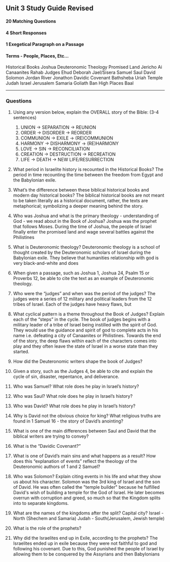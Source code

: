 ## Unit 3 Study Guide Revised

  

#### 20 Matching Questions

#### 4 Short Responses

#### 1 Exegetical Paragraph on a Passage

  

#### Terms - People, Places, Etc…
Historical Books
Joshua
Deuteronomic Theology
Promised Land
Jericho
Ai
Canaanites
Rahab
Judges
Ehud
Deborah
Jael/Sisera
Samuel
Saul
David
Solomon
Jordan River
Jonathon
Davidic Covenant
Bathsheba
Uriah
Temple
Judah
Israel
Jerusalem
Samaria
Goliath
Ban
High Places
Baal

---



### Questions

1.  Using any version below, explain the OVERALL story of the Bible: (3-4 sentences)
	1. UNION -> SEPARATION -> REUNION
	2. ORDER -> DISORDER -> REORDER
	3. COMMUNION -> EXILE -> (RE)COMMUNION
	4. HARMONY -> DISHARMONY -> (RE)HARMONY
	5. LOVE -> SIN -> RECONCILIATION
	6. CREATION -> DESTRUCTION -> RECREATION
	7. LIFE -> DEATH -> NEW LIFE/RESURRECTION

2.  What period in Israelite history is recounted in the Historical Books?
	The period in time recounting the time between the freedom from Egypt and the Babylonian exile.

3.  What’s the difference between these biblical historical books and modern day historical books?
	The biblical historical books are not meant to be taken literally as a historical document, rather, the texts are metaphorical; symbolizing a deeper meaning behind the story.

4.  Who was Joshua and what is the primary theology - understanding of God - we read about in the Book of Joshua?
	Joshua was the prophet that follows Moses. During the time of Joshua, the people of Israel finally enter the promised land and wage several battles against the Philistines

5.  What is Deuteronomic theology?
	Deuteronomic theology is a school of thought created by the Deuteronomic scholars of Israel during the Babylonian exile. They believe that humanities relationship with god is very black-and-white and does 

6.  When given a passage, such as Joshua 1, Joshua 24, Psalm 15 or Proverbs 12, be able to cite the text as an example of Deuteronomic theology.

7.  Who were the “judges” and when was the period of the judges?
	The judges were a series of 12 military and political leaders from the 12 tribes of Israel. Each of the judges have heavy flaws, but 

8.  What cyclical pattern is a theme throughout the Book of Judges? Explain each of the “steps” in the cycle.
	The book of judges begins with a military leader of a tribe of Israel being instilled with the spirit of God. They would use the guidance and spirit of god to complete acts in his name i.e. defeating a city of Canaanites or Philistines. Towards the end of the story, the deep flaws within each of the characters comes into play and they often leave the state of Israel in a worse state than they started.

9.  How did the Deuteronomic writers shape the book of Judges?
	

10.  Given a story, such as the Judges 4, be able to cite and explain the cycle of sin, disaster, repentance, and deliverance. 
11.  Who was Samuel? What role does he play in Israel’s history?
12.  Who was Saul? What role does he play in Israel’s history?
13.  Who was David? What role does he play in Israel’s history?
14.  Why is David not the obvious choice for king? What religious truths are found in 1 Samuel 16 - the story of David’s anointing?
15.  What is one of the main differences between Saul and David that the biblical writers are trying to convey?
16.  What is the “Davidic Covenant?” 
17.  What is one of David’s main sins and what happens as a result? How does this “explanation of events” reflect the theology of the Deuteronomic authors of 1 and 2 Samuel?
18.  Who was Solomon? Explain citing events in his life and what they show us about his character.
	Solomon was the 3rd king of Israel and the son of David. He was often called the "temple builder" because he fulfilled David's wish of building a temple for the God of Israel. He later becomes overrun with corruption and greed, so much so that the Kingdom splits into to separate kingdoms.

29.  What are the names of the kingdoms after the split? Capital city?
	Israel - North (Shechem and Samaria)
	Judah - South(Jerusalem, Jewish temple)

20.  What is the role of the prophets?
	

21.  Why did the Israelites end up in Exile, according to the prophets?
	The Israelites ended up in exile because they were not faithful to god and following his covenant. Due to this, God punished the people of Israel by allowing them to be conquered by the Assyrians and then Babylonians
